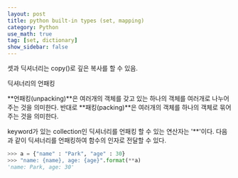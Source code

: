 ```yaml
---
layout: post
title: python built-in types (set, mapping)
category: Python
use_math: true
tag: [set, dictionary]
show_sidebar: false
---
```






셋과 딕셔너리는 copy()로 깊은 복사를 할 수 있음.



딕셔너리의 언패킹

**언패킹(unpacking)**은 여러개의 객체를 갖고 있는 하나의 객체를 여러개로 나누어 주는 것을 의미한다. 반대로 **패킹(packing)**은 여러개의 객체를 하나의 객체로 묶어주는 것을 의미한다.

keyword가 있는 collection인 딕셔너리를 언패킹 할 수 있는 연산자는 '**'이다. 다음과 같이 딕셔너리를 언패킹하여 함수의 인자로 전달할 수 있다.

```python
>>> a = {"name" : "Park", "age" : 30}
>>> "name: {name}, age: {age}".format(**a)
'name: Park, age: 30'
```

